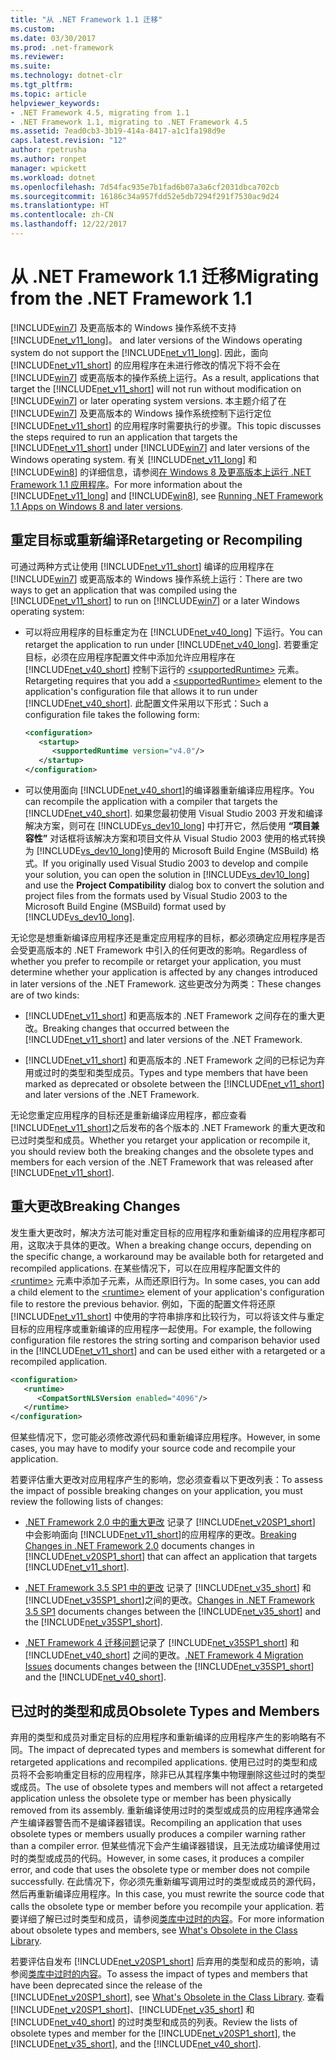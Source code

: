 ```yaml
---
title: "从 .NET Framework 1.1 迁移"
ms.custom: 
ms.date: 03/30/2017
ms.prod: .net-framework
ms.reviewer: 
ms.suite: 
ms.technology: dotnet-clr
ms.tgt_pltfrm: 
ms.topic: article
helpviewer_keywords:
- .NET Framework 4.5, migrating from 1.1
- .NET Framework 1.1, migrating to .NET Framework 4.5
ms.assetid: 7ead0cb3-3b19-414a-8417-a1c1fa198d9e
caps.latest.revision: "12"
author: rpetrusha
ms.author: ronpet
manager: wpickett
ms.workload: dotnet
ms.openlocfilehash: 7d54fac935e7b1fad6b07a3a6cf2031dbca702cb
ms.sourcegitcommit: 16186c34a957fdd52e5db7294f291f7530ac9d24
ms.translationtype: HT
ms.contentlocale: zh-CN
ms.lasthandoff: 12/22/2017
---
```

# <a name="migrating-from-the-net-framework-11"></a><span data-ttu-id="e4d9e-102">从 .NET Framework 1.1 迁移</span><span class="sxs-lookup"><span data-stu-id="e4d9e-102">Migrating from the .NET Framework 1.1</span></span>
[!INCLUDE[win7](../../../includes/win7-md.md)]<span data-ttu-id="e4d9e-103"> 及更高版本的 Windows 操作系统不支持 [!INCLUDE[net_v11_long](../../../includes/net-v11-long-md.md)]。</span><span class="sxs-lookup"><span data-stu-id="e4d9e-103"> and later versions of the Windows operating system do not support the [!INCLUDE[net_v11_long](../../../includes/net-v11-long-md.md)].</span></span> <span data-ttu-id="e4d9e-104">因此，面向 [!INCLUDE[net_v11_short](../../../includes/net-v11-short-md.md)] 的应用程序在未进行修改的情况下将不会在 [!INCLUDE[win7](../../../includes/win7-md.md)] 或更高版本的操作系统上运行。</span><span class="sxs-lookup"><span data-stu-id="e4d9e-104">As a result, applications that target the [!INCLUDE[net_v11_short](../../../includes/net-v11-short-md.md)] will not run without modification on [!INCLUDE[win7](../../../includes/win7-md.md)] or later operating system versions.</span></span> <span data-ttu-id="e4d9e-105">本主题介绍了在 [!INCLUDE[win7](../../../includes/win7-md.md)] 及更高版本的 Windows 操作系统控制下运行定位 [!INCLUDE[net_v11_short](../../../includes/net-v11-short-md.md)] 的应用程序时需要执行的步骤。</span><span class="sxs-lookup"><span data-stu-id="e4d9e-105">This topic discusses the steps required to run an application that targets the [!INCLUDE[net_v11_short](../../../includes/net-v11-short-md.md)] under [!INCLUDE[win7](../../../includes/win7-md.md)] and later versions of the Windows operating system.</span></span> <span data-ttu-id="e4d9e-106">有关 [!INCLUDE[net_v11_long](../../../includes/net-v11-long-md.md)] 和 [!INCLUDE[win8](../../../includes/win8-md.md)] 的详细信息，请参阅[在 Windows 8 及更高版本上运行 .NET Framework 1.1 应用程序](../../../docs/framework/install/run-net-framework-1-1-apps.md)。</span><span class="sxs-lookup"><span data-stu-id="e4d9e-106">For more information about the [!INCLUDE[net_v11_long](../../../includes/net-v11-long-md.md)] and [!INCLUDE[win8](../../../includes/win8-md.md)], see [Running .NET Framework 1.1 Apps on Windows 8 and later versions](../../../docs/framework/install/run-net-framework-1-1-apps.md).</span></span>  
  
## <a name="retargeting-or-recompiling"></a><span data-ttu-id="e4d9e-107">重定目标或重新编译</span><span class="sxs-lookup"><span data-stu-id="e4d9e-107">Retargeting or Recompiling</span></span>  
 <span data-ttu-id="e4d9e-108">可通过两种方式让使用 [!INCLUDE[net_v11_short](../../../includes/net-v11-short-md.md)] 编译的应用程序在 [!INCLUDE[win7](../../../includes/win7-md.md)] 或更高版本的 Windows 操作系统上运行：</span><span class="sxs-lookup"><span data-stu-id="e4d9e-108">There are two ways to get an application that was compiled using the [!INCLUDE[net_v11_short](../../../includes/net-v11-short-md.md)] to run on [!INCLUDE[win7](../../../includes/win7-md.md)] or a later Windows operating system:</span></span>  
  
-   <span data-ttu-id="e4d9e-109">可以将应用程序的目标重定为在 [!INCLUDE[net_v40_long](../../../includes/net-v40-long-md.md)] 下运行。</span><span class="sxs-lookup"><span data-stu-id="e4d9e-109">You can retarget the application to run under [!INCLUDE[net_v40_long](../../../includes/net-v40-long-md.md)].</span></span> <span data-ttu-id="e4d9e-110">若要重定目标，必须在应用程序配置文件中添加允许应用程序在 [!INCLUDE[net_v40_short](../../../includes/net-v40-short-md.md)] 控制下运行的 [\<supportedRuntime>](../../../docs/framework/configure-apps/file-schema/startup/supportedruntime-element.md) 元素。</span><span class="sxs-lookup"><span data-stu-id="e4d9e-110">Retargeting requires that you add a [\<supportedRuntime>](../../../docs/framework/configure-apps/file-schema/startup/supportedruntime-element.md) element to the application's configuration file that allows it to run under [!INCLUDE[net_v40_short](../../../includes/net-v40-short-md.md)].</span></span> <span data-ttu-id="e4d9e-111">此配置文件采用以下形式：</span><span class="sxs-lookup"><span data-stu-id="e4d9e-111">Such a configuration file takes the following form:</span></span>  
  
    ```xml  
    <configuration>   
       <startup>  
          <supportedRuntime version="v4.0"/>  
       </startup>  
    </configuration>  
    ```  
  
-   <span data-ttu-id="e4d9e-112">可以使用面向 [!INCLUDE[net_v40_short](../../../includes/net-v40-short-md.md)]的编译器重新编译应用程序。</span><span class="sxs-lookup"><span data-stu-id="e4d9e-112">You can recompile the application with a compiler that targets the [!INCLUDE[net_v40_short](../../../includes/net-v40-short-md.md)].</span></span> <span data-ttu-id="e4d9e-113">如果您最初使用 Visual Studio 2003 开发和编译解决方案，则可在 [!INCLUDE[vs_dev10_long](../../../includes/vs-dev10-long-md.md)] 中打开它，然后使用 **“项目兼容性”** 对话框将该解决方案和项目文件从 Visual Studio 2003 使用的格式转换为 [!INCLUDE[vs_dev10_long](../../../includes/vs-dev10-long-md.md)]使用的 Microsoft Build Engine (MSBuild) 格式。</span><span class="sxs-lookup"><span data-stu-id="e4d9e-113">If you originally used Visual Studio 2003 to develop and compile your solution, you can open the solution in [!INCLUDE[vs_dev10_long](../../../includes/vs-dev10-long-md.md)] and use the **Project Compatibility** dialog box to convert the solution and project files from the formats used by Visual Studio 2003 to the Microsoft Build Engine (MSBuild) format used by [!INCLUDE[vs_dev10_long](../../../includes/vs-dev10-long-md.md)].</span></span>  
  
 <span data-ttu-id="e4d9e-114">无论您是想重新编译应用程序还是重定应用程序的目标，都必须确定应用程序是否会受更高版本的 .NET Framework 中引入的任何更改的影响。</span><span class="sxs-lookup"><span data-stu-id="e4d9e-114">Regardless of whether you prefer to recompile or retarget your application, you must determine whether your application is affected by any changes introduced in later versions of the .NET Framework.</span></span> <span data-ttu-id="e4d9e-115">这些更改分为两类：</span><span class="sxs-lookup"><span data-stu-id="e4d9e-115">These changes are of two kinds:</span></span>  
  
-   <span data-ttu-id="e4d9e-116">[!INCLUDE[net_v11_short](../../../includes/net-v11-short-md.md)] 和更高版本的 .NET Framework 之间存在的重大更改。</span><span class="sxs-lookup"><span data-stu-id="e4d9e-116">Breaking changes that occurred between the [!INCLUDE[net_v11_short](../../../includes/net-v11-short-md.md)] and later versions of the .NET Framework.</span></span>  
  
-   <span data-ttu-id="e4d9e-117">[!INCLUDE[net_v11_short](../../../includes/net-v11-short-md.md)] 和更高版本的 .NET Framework 之间的已标记为弃用或过时的类型和类型成员。</span><span class="sxs-lookup"><span data-stu-id="e4d9e-117">Types and type members that have been marked as deprecated or obsolete between the [!INCLUDE[net_v11_short](../../../includes/net-v11-short-md.md)] and later versions of the .NET Framework.</span></span>  
  
 <span data-ttu-id="e4d9e-118">无论您重定应用程序的目标还是重新编译应用程序，都应查看 [!INCLUDE[net_v11_short](../../../includes/net-v11-short-md.md)]之后发布的各个版本的 .NET Framework 的重大更改和已过时类型和成员。</span><span class="sxs-lookup"><span data-stu-id="e4d9e-118">Whether you retarget your application or recompile it, you should review both the breaking changes and the obsolete types and members for each version of the .NET Framework that was released after [!INCLUDE[net_v11_short](../../../includes/net-v11-short-md.md)].</span></span>  
  
## <a name="breaking-changes"></a><span data-ttu-id="e4d9e-119">重大更改</span><span class="sxs-lookup"><span data-stu-id="e4d9e-119">Breaking Changes</span></span>  
 <span data-ttu-id="e4d9e-120">发生重大更改时，解决方法可能对重定目标的应用程序和重新编译的应用程序都可用，这取决于具体的更改。</span><span class="sxs-lookup"><span data-stu-id="e4d9e-120">When a breaking change occurs, depending on the specific change, a workaround may be available both for retargeted and recompiled applications.</span></span> <span data-ttu-id="e4d9e-121">在某些情况下，可以在应用程序配置文件的 [\<runtime>](../../../docs/framework/configure-apps/file-schema/startup/supportedruntime-element.md) 元素中添加子元素，从而还原旧行为。</span><span class="sxs-lookup"><span data-stu-id="e4d9e-121">In some cases, you can add a child element to the [\<runtime>](../../../docs/framework/configure-apps/file-schema/startup/supportedruntime-element.md) element of your application's configuration file to restore the previous behavior.</span></span> <span data-ttu-id="e4d9e-122">例如，下面的配置文件将还原 [!INCLUDE[net_v11_short](../../../includes/net-v11-short-md.md)] 中使用的字符串排序和比较行为，可以将该文件与重定目标的应用程序或重新编译的应用程序一起使用。</span><span class="sxs-lookup"><span data-stu-id="e4d9e-122">For example, the following configuration file restores the string sorting and comparison behavior used in the [!INCLUDE[net_v11_short](../../../includes/net-v11-short-md.md)] and can be used either with a retargeted or a recompiled application.</span></span>  
  
```xml  
<configuration>  
   <runtime>  
      <CompatSortNLSVersion enabled="4096"/>  
   </runtime>  
</configuration>  
```  
  
 <span data-ttu-id="e4d9e-123">但某些情况下，您可能必须修改源代码和重新编译应用程序。</span><span class="sxs-lookup"><span data-stu-id="e4d9e-123">However, in some cases, you may have to modify your source code and recompile your application.</span></span>  
  
 <span data-ttu-id="e4d9e-124">若要评估重大更改对应用程序产生的影响，您必须查看以下更改列表：</span><span class="sxs-lookup"><span data-stu-id="e4d9e-124">To assess the impact of possible breaking changes on your application, you must review the following lists of changes:</span></span>  
  
-   <span data-ttu-id="e4d9e-125">[.NET Framework 2.0 中的重大更改](http://go.microsoft.com/fwlink/?LinkId=125263) 记录了 [!INCLUDE[net_v20SP1_short](../../../includes/net-v20sp1-short-md.md)] 中会影响面向 [!INCLUDE[net_v11_short](../../../includes/net-v11-short-md.md)]的应用程序的更改。</span><span class="sxs-lookup"><span data-stu-id="e4d9e-125">[Breaking Changes in .NET Framework 2.0](http://go.microsoft.com/fwlink/?LinkId=125263) documents changes in [!INCLUDE[net_v20SP1_short](../../../includes/net-v20sp1-short-md.md)] that can affect an application that targets [!INCLUDE[net_v11_short](../../../includes/net-v11-short-md.md)].</span></span>  
  
-   <span data-ttu-id="e4d9e-126">[.NET Framework 3.5 SP1 中的更改](http://go.microsoft.com/fwlink/?LinkID=186989) 记录了 [!INCLUDE[net_v35_short](../../../includes/net-v35-short-md.md)] 和 [!INCLUDE[net_v35SP1_short](../../../includes/net-v35sp1-short-md.md)]之间的更改。</span><span class="sxs-lookup"><span data-stu-id="e4d9e-126">[Changes in .NET Framework 3.5 SP1](http://go.microsoft.com/fwlink/?LinkID=186989) documents changes between the [!INCLUDE[net_v35_short](../../../includes/net-v35-short-md.md)] and the [!INCLUDE[net_v35SP1_short](../../../includes/net-v35sp1-short-md.md)].</span></span>  
  
-   <span data-ttu-id="e4d9e-127">[.NET Framework 4 迁移问题](../../../docs/framework/migration-guide/net-framework-4-migration-issues.md)记录了 [!INCLUDE[net_v35SP1_short](../../../includes/net-v35sp1-short-md.md)] 和 [!INCLUDE[net_v40_short](../../../includes/net-v40-short-md.md)] 之间的更改。</span><span class="sxs-lookup"><span data-stu-id="e4d9e-127">[.NET Framework 4 Migration Issues](../../../docs/framework/migration-guide/net-framework-4-migration-issues.md) documents changes between the [!INCLUDE[net_v35SP1_short](../../../includes/net-v35sp1-short-md.md)] and the [!INCLUDE[net_v40_short](../../../includes/net-v40-short-md.md)].</span></span>  
  
## <a name="obsolete-types-and-members"></a><span data-ttu-id="e4d9e-128">已过时的类型和成员</span><span class="sxs-lookup"><span data-stu-id="e4d9e-128">Obsolete Types and Members</span></span>  
 <span data-ttu-id="e4d9e-129">弃用的类型和成员对重定目标的应用程序和重新编译的应用程序产生的影响略有不同。</span><span class="sxs-lookup"><span data-stu-id="e4d9e-129">The impact of deprecated types and members is somewhat different for retargeted applications and recompiled applications.</span></span> <span data-ttu-id="e4d9e-130">使用已过时的类型和成员将不会影响重定目标的应用程序，除非已从其程序集中物理删除这些过时的类型或成员。</span><span class="sxs-lookup"><span data-stu-id="e4d9e-130">The use of obsolete types and members will not affect a retargeted application unless the obsolete type or member has been physically removed from its assembly.</span></span> <span data-ttu-id="e4d9e-131">重新编译使用过时的类型或成员的应用程序通常会产生编译器警告而不是编译器错误。</span><span class="sxs-lookup"><span data-stu-id="e4d9e-131">Recompiling an application that uses obsolete types or members usually produces a compiler warning rather than a compiler error.</span></span> <span data-ttu-id="e4d9e-132">但某些情况下会产生编译器错误，且无法成功编译使用过时的类型或成员的代码。</span><span class="sxs-lookup"><span data-stu-id="e4d9e-132">However, in some cases, it produces a compiler error, and code that uses the obsolete type or member does not compile successfully.</span></span> <span data-ttu-id="e4d9e-133">在此情况下，你必须先重新编写调用过时的类型或成员的源代码，然后再重新编译应用程序。</span><span class="sxs-lookup"><span data-stu-id="e4d9e-133">In this case, you must rewrite the source code that calls the obsolete type or member before you recompile your application.</span></span> <span data-ttu-id="e4d9e-134">若要详细了解已过时类型和成员，请参阅[类库中过时的内容](../../../docs/framework/whats-new/whats-obsolete.md)。</span><span class="sxs-lookup"><span data-stu-id="e4d9e-134">For more information about obsolete types and members, see [What's Obsolete in the Class Library](../../../docs/framework/whats-new/whats-obsolete.md).</span></span>  
  
 <span data-ttu-id="e4d9e-135">若要评估自发布 [!INCLUDE[net_v20SP1_short](../../../includes/net-v20sp1-short-md.md)] 后弃用的类型和成员的影响，请参阅[类库中过时的内容](../../../docs/framework/whats-new/whats-obsolete.md)。</span><span class="sxs-lookup"><span data-stu-id="e4d9e-135">To assess the impact of types and members that have been deprecated since the release of the [!INCLUDE[net_v20SP1_short](../../../includes/net-v20sp1-short-md.md)], see [What's Obsolete in the Class Library](../../../docs/framework/whats-new/whats-obsolete.md).</span></span> <span data-ttu-id="e4d9e-136">查看 [!INCLUDE[net_v20SP1_short](../../../includes/net-v20sp1-short-md.md)]、[!INCLUDE[net_v35_short](../../../includes/net-v35-short-md.md)] 和 [!INCLUDE[net_v40_short](../../../includes/net-v40-short-md.md)] 的过时类型和成员的列表。</span><span class="sxs-lookup"><span data-stu-id="e4d9e-136">Review the lists of obsolete types and member for the [!INCLUDE[net_v20SP1_short](../../../includes/net-v20sp1-short-md.md)], the [!INCLUDE[net_v35_short](../../../includes/net-v35-short-md.md)], and the [!INCLUDE[net_v40_short](../../../includes/net-v40-short-md.md)].</span></span>
